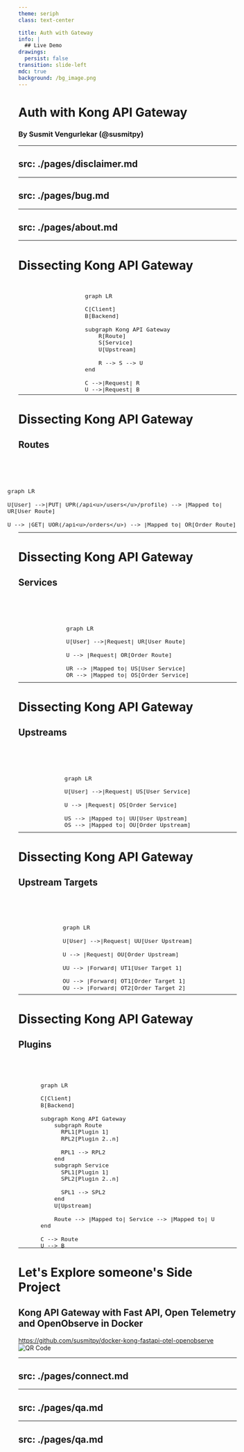 ```yaml
---
theme: seriph
class: text-center

title: Auth with Gateway
info: |
  ## Live Demo
drawings:
  persist: false
transition: slide-left
mdc: true
background: /bg_image.png
---
```


# Auth with Kong API Gateway

### By Susmit Vengurlekar (@susmitpy)

---
src: ./pages/disclaimer.md
---

---
src: ./pages/bug.md
---


---
src: ./pages/about.md
---

---

# Dissecting Kong API Gateway

```mermaid
graph LR

C[Client]
B[Backend]

subgraph Kong API Gateway
    R[Route]
    S[Service]
    U[Upstream]

    R --> S --> U
end

C -->|Request| R
U -->|Request| B
```

<style>
    .mermaid {
        display: flex;
        justify-content: center;
        margin-top: 7em;
        scale: 1.3;
    }
</style>


---

# Dissecting Kong API Gateway

## Routes

<br/>

```mermaid
graph LR

U[User] -->|PUT| UPR(/api<u>/users</u>/profile) --> |Mapped to| UR[User Route]

U --> |GET| UOR(/api<u>/orders</u>) --> |Mapped to| OR[Order Route]
```

<style>
    .mermaid {
        display: flex;
        justify-content: center;
        margin-top: 4em;
        scale: 1.6;
    }
</style>

---

# Dissecting Kong API Gateway

## Services

<br/>

```mermaid
graph LR

U[User] -->|Request| UR[User Route]

U --> |Request| OR[Order Route]

UR --> |Mapped to| US[User Service]
OR --> |Mapped to| OS[Order Service]
```

<style>
    .mermaid {
        display: flex;
        justify-content: center;
        margin-top: 4em;
        scale: 1.6;
    }
</style>

---

# Dissecting Kong API Gateway

## Upstreams

<br/>

```mermaid
graph LR

U[User] -->|Request| US[User Service]

U --> |Request| OS[Order Service]

US --> |Mapped to| UU[User Upstream]
OS --> |Mapped to| OU[Order Upstream]
```

<style>
    .mermaid {
        display: flex;
        justify-content: center;
        margin-top: 4em;
        scale: 1.6;
    }
</style>

---

# Dissecting Kong API Gateway

## Upstream Targets

<br/>

```mermaid
graph LR

U[User] -->|Request| UU[User Upstream]

U --> |Request| OU[Order Upstream]

UU --> |Forward| UT1[User Target 1]

OU --> |Forward| OT1[Order Target 1]
OU --> |Forward| OT2[Order Target 2]
```

<style>
    .mermaid {
        display: flex;
        justify-content: center;
        margin-top: 4em;
        scale: 1.6;
    }
</style>


---

# Dissecting Kong API Gateway

## Plugins

<br/>

```mermaid
graph LR

C[Client]
B[Backend]

subgraph Kong API Gateway
    subgraph Route
      RPL1[Plugin 1]
      RPL2[Plugin 2..n]

      RPL1 --> RPL2
    end
    subgraph Service
      SPL1[Plugin 1]
      SPL2[Plugin 2..n]

      SPL1 --> SPL2
    end
    U[Upstream]

    Route --> |Mapped to| Service --> |Mapped to| U
end

C --> Route
U --> B
```

<style>
    .mermaid {
        display: flex;
        justify-content: center;
        margin-top: 4em;
        scale: 1.1;
    }
</style>


---

# Let's Explore someone's Side Project

<h2>Kong API Gateway with Fast API, Open Telemetry and OpenObserve in Docker </h2>


<div class="flex justify-between mt-6">
  <div class="text-2xl break-words w-1/2 pl-1 flex items-center">
    <a href="https://github.com/susmitpy/docker-kong-fastapi-otel-openobserve">https://github.com/susmitpy/docker-kong-fastapi-otel-openobserve</a>
  </div>
  <div class="w-1/2 flex ml-5 items-center">
    <img src="/kong_auth/kong_auth.png" alt="QR Code">
  </div>
</div>

---
src: ./pages/connect.md
---

---
src: ./pages/qa.md
---


---
src: ./pages/qa.md
---
